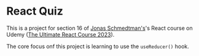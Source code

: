 # React Quiz

This is a project for section 16 of [Jonas Schmedtman's](https://www.x.com/jonasschmedtman)'s React course on Udemy ([The Ultimate React Course 2023](https://www.udemy.com/course/the-ultimate-react-course/)).

The core focus onf this project is learning to use the `useReducer()` hook.
